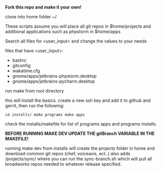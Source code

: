 **Fork this repo and make it your own!**

clone into home folder ~/

These scripts assume you will place all git repos in $home/projects 
and additional applications such as phpstorm in $home/apps

Search all files for <user_input> and change the values to your needs

files that have <user_input>:
* bashrc
* gitconfig
* wakatime.cfg
* gnome/apps/jetbrains-phpstorm.desktop
* gnome/apps/jetbrains-pycharm.desktop

run make from root directory

this will install the basics. create a new ssh key and add it to github and gerrit, then run the following:

 `
 cd installs/
 make programs
 make apps
 `
 
check the installs/makefile for list of programs apps and programs installs.

**BEFORE RUNNING MAKE DEV UPDATE THE gitBranch VARIABLE IN THE MAKEFILE!**

running make dev from installs will create the projects folder in home and 
download common git repos (chef, voiceaxis, ect..) also adds /projects/sync/ 
where you can run the sync-branch.sh which will pull all broadworks repos 
needed to whatever release specified. 
